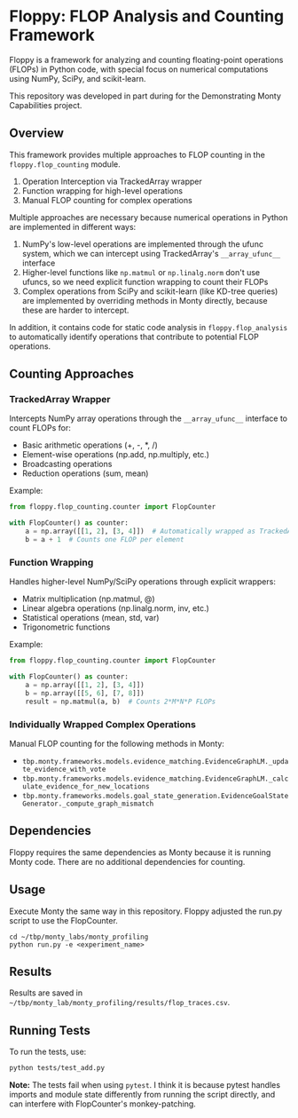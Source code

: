 # Floppy: FLOP Analysis and Counting Framework

Floppy is a framework for analyzing and counting floating-point operations (FLOPs) in Python code, with special focus on numerical computations using NumPy, SciPy, and scikit-learn.

This repository was developed in part during for the Demonstrating Monty Capabilities project.

## Overview

This framework provides multiple approaches to FLOP counting in the `floppy.flop_counting` module.

1. Operation Interception via TrackedArray wrapper
2. Function wrapping for high-level operations
3. Manual FLOP counting for complex operations

Multiple approaches are necessary because numerical operations in Python are implemented in different ways:

1. NumPy's low-level operations are implemented through the ufunc system, which we can intercept using TrackedArray's `__array_ufunc__` interface
2. Higher-level functions like `np.matmul` or `np.linalg.norm` don't use ufuncs, so we need explicit function wrapping to count their FLOPs
3. Complex operations from SciPy and scikit-learn (like KD-tree queries) are implemented by overriding methods in Monty directly, because these are harder to intercept.

In addition, it contains code for static code analysis in `floppy.flop_analysis` to automatically identify operations that contribute to potential FLOP operations.

## Counting Approaches

### TrackedArray Wrapper

Intercepts NumPy array operations through the `__array_ufunc__` interface to count FLOPs for:

- Basic arithmetic operations (+, -, *, /)
- Element-wise operations (np.add, np.multiply, etc.)
- Broadcasting operations
- Reduction operations (sum, mean)

Example:

```python
from floppy.flop_counting.counter import FlopCounter

with FlopCounter() as counter:
    a = np.array([[1, 2], [3, 4]])  # Automatically wrapped as TrackedArray
    b = a + 1  # Counts one FLOP per element
```

### Function Wrapping

Handles higher-level NumPy/SciPy operations through explicit wrappers:

- Matrix multiplication (np.matmul, @)
- Linear algebra operations (np.linalg.norm, inv, etc.)
- Statistical operations (mean, std, var)
- Trigonometric functions

Example:

```python
from floppy.flop_counting.counter import FlopCounter

with FlopCounter() as counter:
    a = np.array([[1, 2], [3, 4]])
    b = np.array([[5, 6], [7, 8]])
    result = np.matmul(a, b)  # Counts 2*M*N*P FLOPs
```

### Individually Wrapped Complex Operations

Manual FLOP counting for the following methods in Monty:

- `tbp.monty.frameworks.models.evidence_matching.EvidenceGraphLM._update_evidence_with_vote`
- `tbp.monty.frameworks.models.evidence_matching.EvidenceGraphLM._calculate_evidence_for_new_locations`
- `tbp.monty.frameworks.models.goal_state_generation.EvidenceGoalStateGenerator._compute_graph_mismatch`

## Dependencies

Floppy requires the same dependencies as Monty because it is running Monty code. There are no additional dependencies for counting.

## Usage

Execute Monty the same way in this repository. Floppy adjusted the run.py script to use the FlopCounter.

```
cd ~/tbp/monty_labs/monty_profiling
python run.py -e <experiment_name>
```

## Results

Results are saved in `~/tbp/monty_lab/monty_profiling/results/flop_traces.csv`.

## Running Tests

To run the tests, use:

```bash
python tests/test_add.py
```

**Note:** The tests fail when using `pytest`. I think it is because pytest handles imports and module state differently from running the script directly, and can interfere with FlopCounter's monkey-patching.
